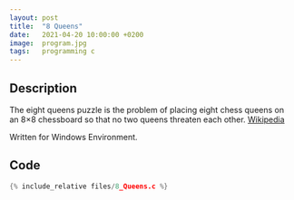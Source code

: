 ```yaml
---
layout: post
title:  "8 Queens"
date:   2021-04-20 10:00:00 +0200
image:  program.jpg
tags:   programming c
---
```

## Description ##
The eight queens puzzle is the problem of placing eight chess queens on an 8×8 chessboard so that no two queens threaten each other.
[Wikipedia](https://en.wikipedia.org/wiki/Eight_queens_puzzle)

Written for Windows Environment.

## Code ##
```C
{% include_relative files/8_Queens.c %}
```